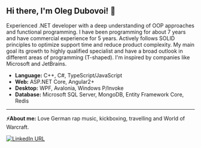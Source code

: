 ## **Hi there, I'm Oleg Dubovoi!** 👋


Experienced .NET developer with a deep understanding of OOP approaches and functional programming. I have been programming for about 7 years and have commercial experience for 5 years. Actively follows SOLID principles to optimize support time and reduce product complexity. My main goal its growth to highly qualified specialist and have a broad outlook in different areas of programming (T-shaped). I'm inspired by companies like Microsoft and JetBrains.

- **Language:** C++, C#, TypeScript/JavaScript
- **Web:** ASP.NET Core, Angular2+
- **Desktop:** WPF, Avalonia, Windows P/Invoke
- **Database:** Microsoft SQL Server, MongoDB, Entity Framework Core, Redis

<hr/>

**⚡About me:** Love German rap music, kickboxing, travelling and World of Warcraft.

[![LinkedIn URL](https://img.shields.io/badge/LinkedIn-Connect-blue?logo=linkedin&style=for-the-badge)](https://www.linkedin.com/in/empiree)
